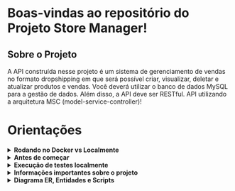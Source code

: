 # Boas-vindas ao repositório do Projeto Store Manager!

## Sobre o Projeto
A  API construída nesse projeto é um sistema de gerenciamento de vendas no formato dropshipping em que será possível criar, visualizar, deletar e atualizar produtos e vendas. Você deverá utilizar o banco de dados MySQL para a gestão de dados. Além disso, a API deve ser RESTful.
API utilizando a arquitetura MSC (model-service-controller)!

# Orientações

<details>
  <summary><strong> Rodando no Docker vs Localmente</strong></summary>

### Com Docker

**:warning: Antes de começar, seu docker-compose precisa estar na versão 1.29 ou superior. [Veja aqui](https://www.digitalocean.com/community/tutorials/how-to-install-and-use-docker-compose-on-ubuntu-20-04-pt) ou [na documentação](https://docs.docker.com/compose/install/) como instalá-lo. No primeiro artigo, você pode substituir onde está com `1.26.0` por `1.29.2`.**

> :information_source: Rode os serviços `node` e `db` com o comando `docker-compose up -d`.

- Lembre-se de parar o `mysql` se estiver usando localmente na porta padrão (`3306`), ou adapte, caso queria fazer uso da aplicação em containers;
- Esses serviços irão inicializar um container chamado `store_manager` e outro chamado `store_manager_db`;
- A partir daqui você pode rodar o container `store_manager` via CLI ou abri-lo no VS Code.

> :information_source: Opção 1: Use o comando `docker-compose run node npm test`, ou para acessar o container e executar lá:

> :information_source: Opção 2: Use o comando `docker exec -it store_manager bash` e sigas passos abaixo.

- Ele te dará acesso ao terminal interativo do container criado pelo compose, que está rodando em segundo plano.

> :information_source: Instale as dependências com `npm install`

 <br />

### Sem Docker

> :information_source: Instale as dependências com `npm install`

- **:warning: Atenção:** Para rodar o projeto desta forma, **obrigatoriamente** você deve ter o `Node.js` instalado em seu computador.
- **:warning: Atenção:** A versão do `Node.js` e `NPM` a ser utilizada é `"node": ">=16.0.0"` e `"npm": ">=7.0.0"`, como descrito a chave `engines` no arquivo `package.json`. Idealmente deve-se utilizar o Node.js na `versão 16.14`, a versão na que esse projeto foi testado.

  <br/>

</details>

<details>
  <summary><strong> Antes de começar </strong></summary>

1. Clone o repositório

- `git clone git@github.com:MarcleyRosa/store-manager.git`;

- Entre na pasta do repositório que você acabou de clonar:
  - `cd store-manager`

2. Instale as dependências

- `npm install`

  <br />

</details>

<details>
  <summary><strong> Execução de testes localmente</strong></summary>

> :information_source: IMPORTANTE

- Para poder executar os testes basta executar comando `npm test` _(lembre-se de que se estiver usando Docker, rodar esse comando dentro do container)_

Para este projeto você pode rodar os testes das seguintes maneiras.

- Executando todos: `npm test`
- **:warning: Atenção:** lembre-se de que se estiver usando Docker, rodar esse comando dentro do container.
  <br />
  
</details>

<details>
  <summary id="informacao-importante"><strong> Informações importantes sobre o projeto</strong></summary>

- Pode ser utilizado para:

  - Adicionar, ler, deletar e atualizar produtos;
  - Enviar vendas para o sistema e essas vendas devem validar se o produto em questão existe;
  - Ler, deletar e atualizar vendas.

- Para **todos os endpoints**:

  - Caso o recurso **não seja encontrado**, **aconteça um erro** ou **haja dados inválidos** na requisição, a API retorna o status HTTP adequado com o body `{ message: <mensagem de erro> }`;
  - Todos os endpoints sempre retornam uma resposta, havendo sucesso nas operações ou não;
  - Todos os endpoints sempre retornam os códigos de status corretos de acordo com o typo do error _(recurso criado, erro de validação, autorização, etc)_.
  - Verbos HTTP adequados para cada operação;

-  Foi utilizado o modelo MSC para que cada camada da API deva estar em seu respectivo diretório:
  - A camada **Models** no diretório de nome `./src/models`;
  - A camada **Services** no diretório de nome `./src/services`;
  - A camada **Controllers** no diretório de nome `./src/controllers`;
  - Os **Middlewares** no diretório de nome `./src/middlewares`.
    <br />
  </details>

<details>
  <summary id="diagrama-scripts"><strong> Diagrama ER, Entidades e Scripts</strong></summary>

#### Diagrama de Entidade-Relacionamento

---
#### Tabelas

O banco terá três tabelas:

- A tabela `products`, com os atributos `id` e `name`;
- A tabela `sales`, com os atributos `id` e `date`;
- A tabela `sales_products`, com os atributos `sale_id`, `product_id` e `quantity`;
- O script de criação do banco de dados pode ser visto [aqui](migration.sql);
- O script que popula o banco de dados pode ser visto [aqui](seed.sql);
---

#### Dicas de scripts prontos

- Criar o banco de dados e gerar as tabelas:

```sh
  npm run migration
```

- Limpar e popular o banco de dados:

```sh
  npm run seed
```

- Iniciar o servidor Node:

```sh
  npm start
```

- Iniciar o servidor Node com nodemon:

```sh
  npm run debug
```

- Executar os testes de unidade:

```sh
  npm run test:mocha
```

  <br />

